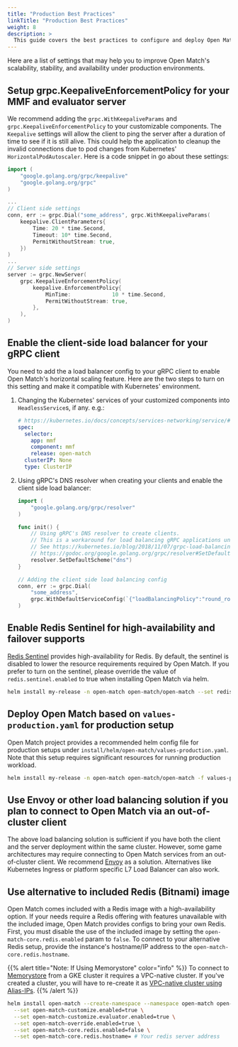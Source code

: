 ```yaml
---
title: "Production Best Practices"
linkTitle: "Production Best Practices"
weight: 8
description: >
  This guide covers the best practices to configure and deploy Open Match for production setups.
---
```


Here are a list of settings that may help you to improve Open Match's scalability, stability, and availability under production environments.

## Setup grpc.KeepaliveEnforcementPolicy for your MMF and evaluator server

We recommend adding the `grpc.WithKeepaliveParams` and `grpc.KeepaliveEnforcementPolicy` to your customizable components. The `Keepalive` settings will allow the client to ping the server after a duration of time to see if it is still alive. This could help the application to cleanup the invalid connections due to pod changes from Kubernetes' `HorizontalPodAutoscaler`. Here is a code snippet in go about these settings:

```go
import (
    "google.golang.org/grpc/keepalive"
    "google.golang.org/grpc"
)

...
// Client side settings
conn, err := grpc.Dial("some_address", grpc.WithKeepaliveParams(
    keepalive.ClientParameters{
        Time: 20 * time.Second,
        Timeout: 10* time.Second,
        PermitWithoutStream: true,
    })
)
...
// Server side settings
server := grpc.NewServer(
    grpc.KeepaliveEnforcementPolicy(
        keepalive.EnforcementPolicy{
            MinTime:             10 * time.Second,
            PermitWithoutStream: true,
        },
    ),
)
```

## Enable the client-side load balancer for your gRPC client
You need to add the a load balancer config to your gRPC client to enable Open Match's horizontal scaling feature. Here are the two steps to turn on this setting and make it compatible with Kubernetes' environment.

1. Changing the Kubernetes' services of your customized components into `HeadlessService`s, if any. e.g.:

    ```yaml
    # https://kubernetes.io/docs/concepts/services-networking/service/#headless-services
    spec:
      selector:
        app: mmf
        component: mmf
        release: open-match
      clusterIP: None
      type: ClusterIP
    ```

2. Using gRPC's DNS resolver when creating your clients and enable the client side load balancer:

    ```go
    import (
	    "google.golang.org/grpc/resolver"
    )

    func init() {
        // Using gRPC's DNS resolver to create clients.
        // This is a workaround for load balancing gRPC applications under k8s environments.
        // See https://kubernetes.io/blog/2018/11/07/grpc-load-balancing-on-kubernetes-without-tears/ for more details.
        // https://godoc.org/google.golang.org/grpc/resolver#SetDefaultScheme
        resolver.SetDefaultScheme("dns")
    }

    // Adding the client side load balancing config
    conn, err := grpc.Dial(
        "some_address",
        grpc.WithDefaultServiceConfig(`{"loadBalancingPolicy":"round_robin"}`),
    )
    ```

## Enable Redis Sentinel for high-availability and failover supports
[Redis Sentinel](https://redis.io/) provides high-availability for Redis. By default, the sentinel is disabled to lower the resource requirements required by Open Match. If you prefer to turn on the sentinel, please override the value of `redis.sentinel.enabled` to true when installing Open Match via helm.

```bash
helm install my-release -n open-match open-match/open-match --set redis.sentinel.enabled=true
```

## Deploy Open Match based on `values-production.yaml` for production setup
Open Match project provides a recommended helm config file for production setups under `install/helm/open-match/values-production.yaml`. Note that this setup requires significant resources for running production workload.
```bash
helm install my-release -n open-match open-match/open-match -f values-production.yaml
```

## Use Envoy or other load balancing solution if you plan to connect to Open Match via an out-of-cluster client
The above load balancing solution is sufficient if you have both the client and the server deployment within the same cluster. However, some game architectures may require connecting to Open Match services from an out-of-cluster client. We recommend [Envoy](https://www.envoyproxy.io/) as a solution. Alternatives like Kubernetes Ingress or platform specific L7 Load Balancer can also work. 

## Use alternative to included Redis (Bitnami) image
Open Match comes included with a Redis image with a high-availability option. If your needs require a Redis offering with features unavailable with the included image, Open Match provides configs to bring your own Redis. First, you must disable the use of the included image by setting the `open-match-core.redis.enabled` param to `false`. To connect to your alternative Redis setup, provide the instance's hostname/IP address to the `open-match-core.redis.hostname`.

{{% alert title="Note: If Using Memorystore" color="info" %}}
To connect to [Memorystore](https://cloud.google.com/memorystore) from a GKE cluster it requires a VPC-native cluster. If you've created a cluster, you will have to re-create it as [VPC-native cluster using Alias-IPs](https://cloud.google.com/kubernetes-engine/docs/how-to/alias-ips). 
{{% /alert %}}

```bash
helm install open-match --create-namespace --namespace open-match open-match/open-match \
  --set open-match-customize.enabled=true \
  --set open-match-customize.evaluator.enabled=true \
  --set open-match-override.enabled=true \
  --set open-match-core.redis.enabled=false \
  --set open-match-core.redis.hostname= # Your redis server address
```